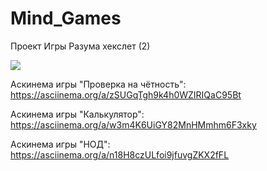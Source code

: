 # Mind_Games
Проект Игры Разума хекслет (2)

<a href="https://codeclimate.com/github/TEAMREDSoldier/Mind_Games/maintainability"><img src="https://api.codeclimate.com/v1/badges/d64210de8ee29ebe79e2/maintainability" /></a>

Аскинема игры "Проверка на чётность":
https://asciinema.org/a/zSUGqTgh9k4h0WZIRIQaC95Bt

Аскинема игры "Калькулятор":
https://asciinema.org/a/w3m4K6UiGY82MnHMmhm6F3xky

Аскинема игры "НОД":
https://asciinema.org/a/n18H8czULfoi9jfuvgZKX2fFL